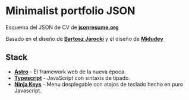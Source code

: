 # Minimalist portfolio JSON

Esquema del JSON de CV de [**jsonresume.org**](https://jsonresume.org/schema/)

Basado en el diseño de [**Bartosz Jarocki**](https://github.com/BartoszJarocki/cv) y el diseño de [**Midudev**](https://github.com/midudev/minimalist-portfolio-json)

## Stack

- [**Astro**](https://astro.build/) - El framework web de la nueva época.
- [**Typescript**](https://www.typescriptlang.org/) - JavaScript con sintaxis de tipado.
- [**Ninja Keys**](https://github.com/ssleptsov/ninja-keys) - Menu desplegable con atajos de teclado hecho en puro Javascript.
